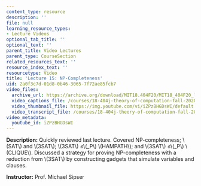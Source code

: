 ```yaml
---
content_type: resource
description: ''
file: null
learning_resource_types:
- Lecture Videos
optional_tab_title: ''
optional_text: ''
parent_title: Video Lectures
parent_type: CourseSection
related_resources_text: ''
resource_index_text: ''
resourcetype: Video
title: 'Lecture 15: NP-Completeness'
uid: 2a0f3c7d-01d8-0b46-3065-7f72ae85fcb7
video_files:
  archive_url: https://archive.org/download/MIT18.404F20/MIT18_404F20_lec15_300k.mp4
  video_captions_file: /courses/18-404j-theory-of-computation-fall-2020/823990a60db158768fe0d814deffad3b_iZPzBHGDsWI.vtt
  video_thumbnail_file: https://img.youtube.com/vi/iZPzBHGDsWI/default.jpg
  video_transcript_file: /courses/18-404j-theory-of-computation-fall-2020/f842dbde1a9db506fd1909d5a78b1f1f_iZPzBHGDsWI.pdf
video_metadata:
  youtube_id: iZPzBHGDsWI
---
```


**Description:** Quickly reviewed last lecture. Covered NP-completeness; \\(SAT\\) and \\(3SAT\\); \\(3SAT\\) ≤\\(\_P\\) \\(HAMPATH\\); and \\(3SAT\\) ≤\\(\_P\\) \\(CLIQUE\\). Discussed a strategy for proving NP-completeness with a reduction from \\(3SAT\\) by constructing gadgets that simulate variables and clauses.

**Instructor:** Prof. Michael Sipser